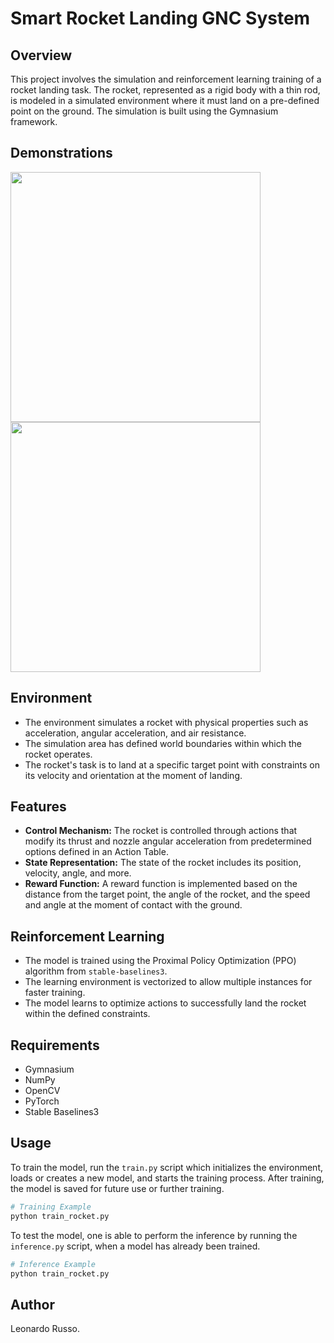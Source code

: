 
# Smart Rocket Landing GNC System

## Overview
This project involves the simulation and reinforcement learning training of a rocket landing task. The rocket, represented as a rigid body with a thin rod, is modeled in a simulated environment where it must land on a pre-defined point on the ground. The simulation is built using the Gymnasium framework.

## Demonstrations
<p float="left">
  <img src="gallery/test1.gif" width="400" />
  <img src="gallery/test2.gif" width="400" /> 
</p>

## Environment
- The environment simulates a rocket with physical properties such as acceleration, angular acceleration, and air resistance.
- The simulation area has defined world boundaries within which the rocket operates.
- The rocket's task is to land at a specific target point with constraints on its velocity and orientation at the moment of landing.

## Features
- **Control Mechanism:** The rocket is controlled through actions that modify its thrust and nozzle angular acceleration from predetermined options defined in an Action Table.
- **State Representation:** The state of the rocket includes its position, velocity, angle, and more.
- **Reward Function:** A reward function is implemented based on the distance from the target point, the angle of the rocket, and the speed and angle at the moment of contact with the ground.

## Reinforcement Learning
- The model is trained using the Proximal Policy Optimization (PPO) algorithm from `stable-baselines3`.
- The learning environment is vectorized to allow multiple instances for faster training.
- The model learns to optimize actions to successfully land the rocket within the defined constraints.

## Requirements
- Gymnasium
- NumPy
- OpenCV
- PyTorch
- Stable Baselines3

## Usage
To train the model, run the `train.py` script which initializes the environment, loads or creates a new model, and starts the training process. After training, the model is saved for future use or further training.

```python
# Training Example
python train_rocket.py
```

To test the model, one is able to perform the inference by running the `inference.py` script, when a model has already been trained.

```python
# Inference Example
python train_rocket.py
```

## Author
Leonardo Russo.


